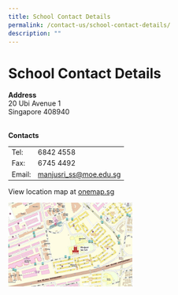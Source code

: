 ```yaml
---
title: School Contact Details
permalink: /contact-us/school-contact-details/
description: ""
---
```

# School Contact Details

**Address**    
20 Ubi Avenue 1   
Singapore 408940

   
**Contacts**

|        |                        |
|--------|------------------------|
| Tel:   | 6842 4558              |
| Fax:   | 6745 4492              |
| Email: | manjusri_ss@moe.edu.sg |


View location map at <a href="http://www.onemap.sg/?SearchVal=408940&LW:Y&wO5d:IfYIR_J,IhqhI_f,Iaqbf_c,Ihacc_R,c" target="_blank">onemap.sg</a>

<a href="http://www.onemap.sg/?SearchVal=408940&LW:Y&wO5d:IfYIR_J,IhqhI_f,Iaqbf_c,Ihacc_R,c" target = "_blank"> <img src="/images/Contact%20us/mjrmap.jpg" style="width:50%"></a>